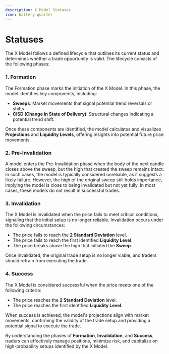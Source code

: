 ```yaml
---
description: X Model Statuses
icon: battery-quarter
---
```


# Statuses

The X Model follows a defined lifecycle that outlines its current status and determines whether a trade opportunity is valid. The lifecycle consists of the following phases:

### **1. Formation**

The Formation phase marks the initiation of the X Model. In this phase, the model identifies key components, including:

* **Sweeps**: Market movements that signal potential trend reversals or shifts.
* **CISD (Change In State of Delivery)**: Structural changes indicating a potential trend shift.

Once these components are identified, the model calculates and visualizes **Projections** and **Liquidity Levels**, offering insights into potential future price movements.

### **2. Pre-Invalidation**

A model enters the Pre-Invalidation phase when the body of the next candle closes above the sweep, but the high that created the sweep remains intact. In such cases, the model is typically considered unreliable, as it suggests a likely failure. However, the high of the original sweep still holds importance, implying the model is close to being invalidated but not yet fully. In most cases, these models do not result in successful trades.

### **3. Invalidation**

The X Model is invalidated when the price fails to meet critical conditions, signaling that the initial setup is no longer reliable. Invalidation occurs under the following circumstances:

* The price fails to reach the **2 Standard Deviation** level.
* The price fails to reach the first identified **Liquidity Level**.
* The price breaks above the high that initiated the **Sweep**.

Once invalidated, the original trade setup is no longer viable, and traders should refrain from executing the trade.

### **4. Success**

The X Model is considered successful when the price meets one of the following criteria:

* The price reaches the **2 Standard Deviation** level.
* The price reaches the first identified **Liquidity Level**.

When success is achieved, the model's projections align with market movements, confirming the validity of the trade setup and providing a potential signal to execute the trade.

By understanding the phases of **Formation**, **Invalidation**, and **Success**, traders can effectively manage positions, minimize risk, and capitalize on high-probability setups identified by the X Model.
